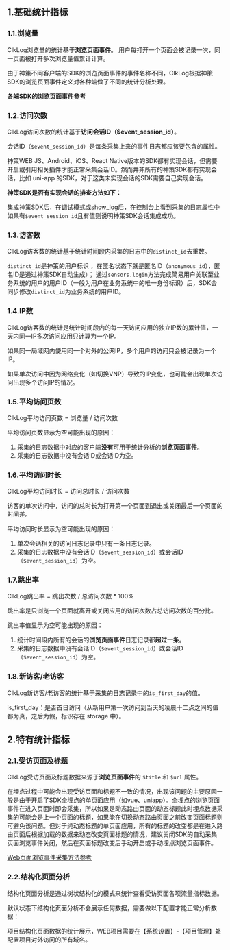 ## 1.基础统计指标

### 1.1.浏览量

ClkLog浏览量的统计基于**浏览页面事件**。
用户每打开一个页面会被记录一次，同一页面被打开多次浏览量值累计计算。

由于神策不同客户端的SDK的浏览页面事件的事件名称不同，ClkLog根据神策SDK的浏览页面事件定义对各种端做了不同的统计分析处理。

[**各端SDK的浏览页面事件参考**](/tutorials/notes.md#_12浏览页面事件的集成)

### 1.2.访问次数
  
ClkLog访问次数的统计基于**访问会话ID（$event_session_id）**。

会话ID（`$event_session_id`）是每条采集上来的事件日志都应该要包含的属性。

神策WEB JS、Android、iOS、React Native版本的SDK都有实现会话，但需要开启或引用相关插件才能正常采集会话ID。然而并非所有的神策SDK都有实现会话，比如 uni-app 的SDK，对于这类未实现会话的SDK需要自己实现会话。

**神策SDK是否有实现会话的排查方法如下：**

集成神策SDK后，在调试模式或show_log后，在控制台上看到采集的日志属性中如果有`$event_session_id`且有值则说明神策SDK会话集成成功。

### 1.3.访客数

ClkLog访客数的统计基于统计时间段内采集的日志中的`distinct_id`去重数。

`distinct_id`是神策的用户标识 ，在匿名状态下就是匿名ID（`anonymous_id`），匿名ID是通过神策SDK自动生成）；
通过`sensors.login`方法完成简易用户关联至业务系统的用户的用户ID（一般为用户在业务系统中的唯一身份标识）后，SDK会同步修改`distinct_id`为业务系统的用户ID。

<!-- **基于全埋点的访客数的统计，同一用户在登录前和登录后会被统计为两个用户。** -->

### 1.4.IP数

ClkLog访客数的统计是统计时间段内的每一天访问应用的独立IP数的累计值，一天内同一IP多次访问应用只计算为一个IP。

如果同一局域网内使用同一个对外的公网IP，多个用户的访问只会被记录为一个IP。

如果单次访问中因为网络变化（如切换VNP）导致的IP变化，也可能会出现单次访问出现多个访问IP的情况。

### 1.5.平均访问页数

ClkLog平均访问页数 = 浏览量 / 访问次数

平均访问页数显示为空可能出现的原因：

1. 采集的日志数据中对应的客户端**没有**可用于统计分析的**浏览页面事件**。
2. 采集的日志数据中没有会话ID或会话ID为空。

### 1.6.平均访问时长

ClkLog平均访问时长 = 访问总时长 / 访问次数

访客的单次访问中，访问的总时长为打开第一个页面到退出或关闭最后一个页面的时间差。

平均访问时长显示为空可能出现的原因：

1. 单次会话相关的访问日志记录中只有一条日志记录。
2. 采集的日志数据中没有会话ID（`$event_session_id`）或会话ID（`$event_session_id`）为空。

### 1.7.跳出率

ClkLog跳出率 = 跳出次数 / 总访问次数 * 100%

跳出率是只浏览一个页面就离开或关闭应用的访问次数占总访问次数的百分比。

跳出率值显示为空可能出现的原因：

1. 统计时间段内所有的会话的**浏览页面事件**日志记录都**超过一条**。
2. 采集的日志数据中没有会话ID（`$event_session_id`）或会话ID（`$event_session_id`）为空。

### 1.8.新访客/老访客

ClkLog新访客/老访客的统计基于采集的日志记录中的`is_first_day`的值。

is_first_day：是否首日访问（从新用户第一次访问到当天的凌晨十二点之间的值都为真，之后为假，标识存在 storage 中）。

## 2.特有统计指标

### 2.1.受访页面及标题

ClkLog受访页面及标题数据来源于**浏览页面事件**的 `$title` 和 `$url` 属性。

在埋点过程中可能会出现受访页面和标题不一致的情况，出现该问题的主要原因一般是由于开启了SDK全埋点的单页面应用（如vue、uniapp）。全埋点的浏览页面事件在进入页面时即会采集，所以如果是动态路由页面的动态标题此时埋点数据采集的可能会是上一个页面的标题，如果能在切换动态路由页面之前改变页面标题则可避免该问题。但对于纯动态标题的单页面应用，所有的标题的改变都是在进入路由页面后根据加载的数据来动态改变页面标题的情况，建议关闭SDK的自动采集页面浏览事件关闭，然后在页面标题改变后手动开启或手动埋点浏览页面事件。

[Web页面浏览事件采集方法参考](https://manual.sensorsdata.cn/sa/3.0/zh_cn/tech_sdk_client_web_high-109576411.html#id-高级功能（Web）-Web页面浏览事件采集)

### 2.2.结构化页面分析

结构化页面分析是通过树状结构化的模式来统计查看受访页面各项流量指标数据。

默认状态下结构化页面分析不会展示任何数据，需要做以下配置才能正常分析数据：

<!-- **社区版**：结构化页面分析仅支持web应用的结构化页面分析，对于web应用的结构化页面数据的正常加载，需要先完成埋点网站域名在 ClkLog 的 api 服务的 project-host 中的配置网站的访问域名（多个域名以逗号分隔），结构化页面分析才会有相关数据。

**付费版**： -->
项目结构化页面数据的统计展示，WEB项目需要在【系统设置】-【项目管理】处配置项目对外访问的所有域名。
